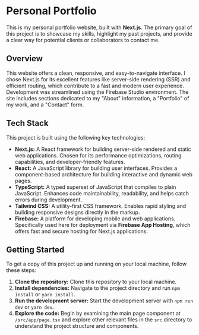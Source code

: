 # Personal Portfolio

This is my personal portfolio website, built with **Next.js**. The primary goal of this project is to showcase my skills, highlight my past projects, and provide a clear way for potential clients or collaborators to contact me.

## Overview

This website offers a clean, responsive, and easy-to-navigate interface. I chose Next.js for its excellent features like server-side rendering (SSR) and efficient routing, which contribute to a fast and modern user experience. Development was streamlined using the Firebase Studio environment. The site includes sections dedicated to my "About" information, a "Portfolio" of my work, and a "Contact" form.

## Tech Stack

This project is built using the following key technologies:

*   **Next.js:** A React framework for building server-side rendered and static web applications. Chosen for its performance optimizations, routing capabilities, and developer-friendly features.
*   **React:** A JavaScript library for building user interfaces. Provides a component-based architecture for building interactive and dynamic web pages.
*   **TypeScript:** A typed superset of JavaScript that compiles to plain JavaScript. Enhances code maintainability, readability, and helps catch errors during development.
*   **Tailwind CSS:** A utility-first CSS framework. Enables rapid styling and building responsive designs directly in the markup.
*   **Firebase:** A platform for developing mobile and web applications. Specifically used here for deployment via **Firebase App Hosting**, which offers fast and secure hosting for Next.js applications.

## Getting Started

To get a copy of this project up and running on your local machine, follow these steps:

1.  **Clone the repository:** Clone this repository to your local machine.
2.  **Install dependencies:** Navigate to the project directory and run `npm install` or `yarn install`.
3.  **Run the development server:** Start the development server with `npm run dev` or `yarn dev`.
4.  **Explore the code:** Begin by examining the main page component at `/src/app/page.tsx` and explore other relevant files in the `src` directory to understand the project structure and components.

